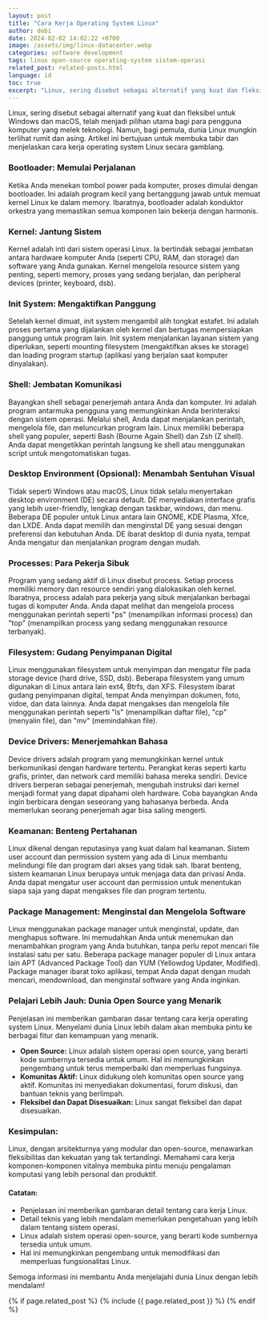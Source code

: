 ```yaml
---
layout: post
title: "Cara Kerja Operating System Linux"
author: debi
date: 2024-02-02 14:02:22 +0700
image: /assets/img/linux-datacenter.webp
categories: software development
tags: linux open-source operating-system sistem-operasi
related_post: related-posts.html
language: id
toc: true
excerpt: "Linux, sering disebut sebagai alternatif yang kuat dan fleksibel untuk Windows dan macOS, telah menjadi pilihan utama bagi para pengguna komputer yang melek teknologi. Namun, bagi pemula, dunia Linux mungkin terlihat rumit dan asing. Artikel ini bertujuan untuk membuka tabir dan menjelaskan cara kerja operating system Linux secara gamblang."
---
```

Linux, sering disebut sebagai alternatif yang kuat dan fleksibel untuk Windows dan macOS, telah menjadi pilihan utama bagi para pengguna komputer yang melek teknologi. Namun, bagi pemula, dunia Linux mungkin terlihat rumit dan asing. Artikel ini bertujuan untuk membuka tabir dan menjelaskan cara kerja operating system Linux secara gamblang.

### Bootloader: Memulai Perjalanan
Ketika Anda menekan tombol power pada komputer, proses dimulai dengan bootloader. Ini adalah program kecil yang bertanggung jawab untuk memuat kernel Linux ke dalam memory. Ibaratnya, bootloader adalah konduktor orkestra yang memastikan semua komponen lain bekerja dengan harmonis.

### Kernel: Jantung Sistem
Kernel adalah inti dari sistem operasi Linux. Ia bertindak sebagai jembatan antara hardware komputer Anda (seperti CPU, RAM, dan storage) dan software yang Anda gunakan. Kernel mengelola resource sistem yang penting, seperti memory, proses yang sedang berjalan, dan peripheral devices (printer, keyboard, dsb).

### Init System: Mengaktifkan Panggung
Setelah kernel dimuat, init system mengambil alih tongkat estafet. Ini adalah proses pertama yang dijalankan oleh kernel dan bertugas mempersiapkan panggung untuk program lain. Init system menjalankan layanan sistem yang diperlukan, seperti mounting filesystem (mengaktifkan akses ke storage) dan loading program startup (aplikasi yang berjalan saat komputer dinyalakan).

### Shell: Jembatan Komunikasi
Bayangkan shell sebagai penerjemah antara Anda dan komputer. Ini adalah program antarmuka pengguna yang memungkinkan Anda berinteraksi dengan sistem operasi. Melalui shell, Anda dapat menjalankan perintah, mengelola file, dan meluncurkan program lain. Linux memiliki beberapa shell yang populer, seperti Bash (Bourne Again Shell) dan Zsh (Z shell). Anda dapat mengetikkan perintah langsung ke shell atau menggunakan script untuk mengotomatiskan tugas.

### Desktop Environment (Opsional): Menambah Sentuhan Visual
Tidak seperti Windows atau macOS, Linux tidak selalu menyertakan desktop environment (DE) secara default. DE menyediakan interface grafis yang lebih user-friendly, lengkap dengan taskbar, windows, dan menu. Beberapa DE populer untuk Linux antara lain GNOME, KDE Plasma, Xfce, dan LXDE. Anda dapat memilih dan menginstal DE yang sesuai dengan preferensi dan kebutuhan Anda. DE ibarat desktop di dunia nyata, tempat Anda mengatur dan menjalankan program dengan mudah.

### Processes: Para Pekerja Sibuk
Program yang sedang aktif di Linux disebut process. Setiap process memiliki memory dan resource sendiri yang dialokasikan oleh kernel. Ibaratnya, process adalah para pekerja yang sibuk menjalankan berbagai tugas di komputer Anda. Anda dapat melihat dan mengelola process menggunakan perintah seperti "ps" (menampilkan informasi process) dan "top" (menampilkan process yang sedang menggunakan resource terbanyak).

### Filesystem: Gudang Penyimpanan Digital
Linux menggunakan filesystem untuk menyimpan dan mengatur file pada storage device (hard drive, SSD, dsb). Beberapa filesystem yang umum digunakan di Linux antara lain ext4, Btrfs, dan XFS. Filesystem ibarat gudang penyimpanan digital, tempat Anda menyimpan dokumen, foto, vidoe, dan data lainnya. Anda dapat mengakses dan mengelola file menggunakan perintah seperti "ls" (menampilkan daftar file), "cp" (menyalin file), dan "mv" (memindahkan file).

### Device Drivers: Menerjemahkan Bahasa
Device drivers adalah program yang memungkinkan kernel untuk berkomunikasi dengan hardware tertentu. Perangkat keras seperti kartu grafis, printer, dan network card memiliki bahasa mereka sendiri. Device drivers berperan sebagai penerjemah, mengubah instruksi dari kernel menjadi format yang dapat dipahami oleh hardware. Coba bayangkan Anda ingin berbicara dengan seseorang yang bahasanya berbeda. Anda memerlukan seorang penerjemah agar bisa saling mengerti.

### Keamanan: Benteng Pertahanan
Linux dikenal dengan reputasinya yang kuat dalam hal keamanan. Sistem user account dan permission system yang ada di Linux membantu melindungi file dan program dari akses yang tidak sah. Ibarat benteng, sistem keamanan Linux berupaya untuk menjaga data dan privasi Anda. Anda dapat mengatur user account dan permission untuk menentukan siapa saja yang dapat mengakses file dan program tertentu.

### Package Management: Menginstal dan Mengelola Software
Linux menggunakan package manager untuk menginstal, update, dan menghapus software. Ini memudahkan Anda untuk menemukan dan menambahkan program yang Anda butuhkan, tanpa perlu repot mencari file instalasi satu per satu. Beberapa package manager populer di Linux antara lain APT (Advanced Package Tool) dan YUM (Yellowdog Updater, Modified). Package manager ibarat toko aplikasi, tempat Anda dapat dengan mudah mencari, mendownload, dan menginstal software yang Anda inginkan.

### Pelajari Lebih Jauh: Dunia Open Source yang Menarik
Penjelasan ini memberikan gambaran dasar tentang cara kerja operating system Linux.  Menyelami dunia Linux lebih dalam akan membuka pintu ke berbagai fitur dan kemampuan yang menarik.
- **Open Source:** Linux adalah sistem operasi open source, yang berarti kode sumbernya tersedia untuk umum. Hal ini memungkinkan pengembang untuk terus memperbaiki dan memperluas fungsinya.
- **Komunitas Aktif:** Linux didukung oleh komunitas open source yang aktif. Komunitas ini menyediakan dokumentasi, forum diskusi, dan bantuan teknis yang berlimpah.
- **Fleksibel dan Dapat Disesuaikan:** Linux sangat fleksibel dan dapat disesuaikan.

### Kesimpulan:
Linux, dengan arsitekturnya yang modular dan open-source, menawarkan fleksibilitas dan kekuatan yang tak tertandingi. Memahami cara kerja komponen-komponen vitalnya membuka pintu menuju pengalaman komputasi yang lebih personal dan produktif.

#### Catatan:
- Penjelasan ini memberikan gambaran detail tentang cara kerja Linux.
- Detail teknis yang lebih mendalam memerlukan pengetahuan yang lebih dalam tentang sistem operasi.
- Linux adalah sistem operasi open-source, yang berarti kode sumbernya tersedia untuk umum.
- Hal ini memungkinkan pengembang untuk memodifikasi dan memperluas fungsionalitas Linux.

Semoga informasi ini membantu Anda menjelajahi dunia Linux dengan lebih mendalam!

{% if page.related_post %}
  {% include {{ page.related_post }} %}
{% endif %}
